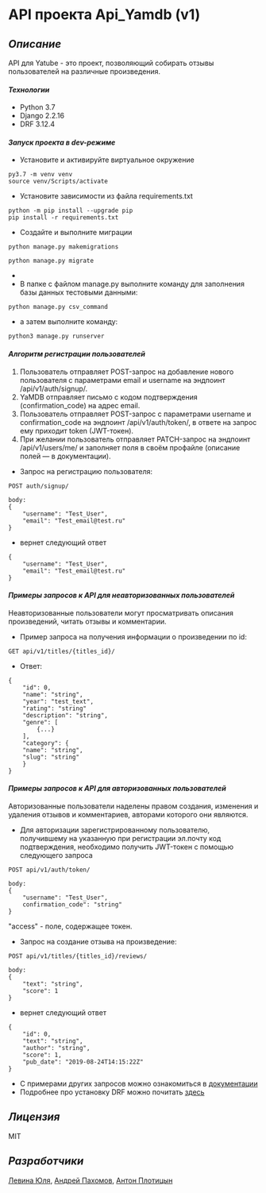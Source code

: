 # __API проекта Api_Yamdb (v1)__
## _Описание_

API для Yatube - это проект, позволяющий собирать отзывы пользователей на различные произведения.

#### _Технологии_

- Python 3.7
- Django 2.2.16
- DRF 3.12.4

#### _Запуск проекта в dev-режиме_

- Установите и активируйте виртуальное окружение
```
py3.7 -m venv venv
source venv/Scripts/activate
```
- Установите зависимости из файла requirements.txt
```
python -m pip install --upgrade pip
pip install -r requirements.txt
```
- Создайте и выполните миграции
```
python manage.py makemigrations
```
```
python manage.py migrate
```
- 
- В папке с файлом manage.py выполните команду для заполнения базы данных тестовыми данными:
```
python manage.py csv_command
```
- а затем выполните команду:
```
python3 manage.py runserver
```

#### _Алгоритм регистрации пользователей_
1. Пользователь отправляет POST-запрос на добавление нового пользователя с параметрами email и username на эндпоинт /api/v1/auth/signup/.
2. YaMDB отправляет письмо с кодом подтверждения (confirmation_code) на адрес email.
3. Пользователь отправляет POST-запрос с параметрами username и confirmation_code на эндпоинт /api/v1/auth/token/, в ответе на запрос ему приходит token (JWT-токен).
4. При желании пользователь отправляет PATCH-запрос на эндпоинт /api/v1/users/me/ и заполняет поля в своём профайле (описание полей — в документации).

- Запрос на регистрацию пользователя:
```
POST auth/signup/
```
```
body:
{
    "username": "Test_User",
    "email": "Test_email@test.ru"
}
```
- вернет следующий ответ
```
{
    "username": "Test_User",
    "email": "Test_email@test.ru"
}
```

#### _Примеры запросов к API для неавторизованных пользователей_
Неавторизованные пользователи могут просматривать описания произведений, читать отзывы и комментарии.
- Пример запроса на получения информации о произведении по id:
```
GET api/v1/titles/{titles_id}/
```
- Ответ:
```
{
    "id": 0,
    "name": "string",
    "year": "test_text",
    "rating": "string"
    "description": "string",
    "genre": [
        {...}
    ],
    "category": {
    "name": "string",
    "slug": "string"
    }
}
```

#### _Примеры запросов к API для авторизованных пользователей_
Авторизованные пользователи наделены правом создания, изменения и удаления отзывов и комментариев, авторами которого они являются.
- Для авторизации зарегистрированному пользователю, получившему на указанную при регистрации эл.почту код подтверждения, необходимо получить JWT-токен с помощью следующего запроса
```
POST api/v1/auth/token/
```
```
body:
{
    "username": "Test_User",
    confirmation_code": "string"
}
```

"access" - поле, содержащее токен.

- Запрос на создание отзыва на произведение:
```
POST api/v1/titles/{titles_id}/reviews/
```
```
body:
{
    "text": "string",
    "score": 1
}
```
- вернет следующий ответ
```
{
    "id": 0,
    "text": "string",
    "author": "string",
    "score": 1,
    "pub_date": "2019-08-24T14:15:22Z"
}
```
- С примерами других запросов можно ознакомиться в [документации](http://127.0.0.1:8000/redoc/)
- Подробнее про установку DRF можно почитать [здесь](https://github.com/encode/django-rest-framework/blob/master/README.md )

## _Лицензия_

MIT

## _Разработчики_
[Левина Юля](https://github.com/JulLevina), [Андрей Пахомов](https://github.com/pakhem), [Антон Плотицын](https://github.com/Anton0530212)
